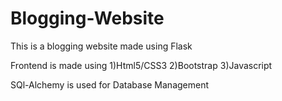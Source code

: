# Blogging-Website
This is a blogging website made using Flask

Frontend is made using 
1)Html5/CSS3
2)Bootstrap
3)Javascript

SQl-Alchemy is used for Database Management
